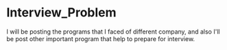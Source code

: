 # Interview_Problem

I will be posting the programs that I faced of different company, and also I'll be post other important program that help to prepare for interview.
